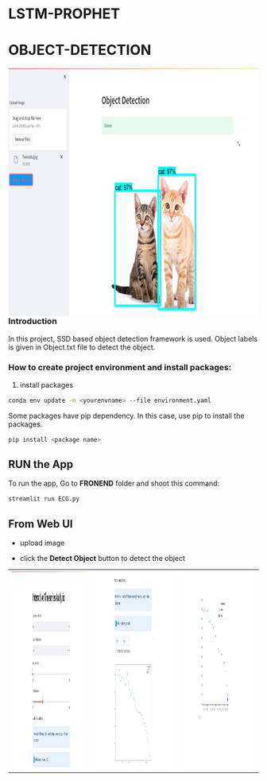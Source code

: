 # LSTM-PROPHET


# OBJECT-DETECTION


 <img align="left" width="1000" height="500" src="https://github.com/Helal-Chowdhury/OBJECT-DETECTION/blob/main/finaljpg.jpg">
 
 ### Introduction
In this project, SSD based object detection framework is used. Object labels is given in Object.txt file to detect the object.


### How to create project environment and install packages:

1. install packages
```bash
conda env update -n <yourenvname> --file environment.yaml
```
Some packages have pip dependency. In this case, use  pip to install the packages.
```bash
pip install <package name>
```
## RUN the App
To run the app, Go to __FRONEND__ folder and shoot this command:              
```bash
streamlit run ECG.py
```
## From Web UI 

 - upload image
 
 - click the **Detect Object** button to detect the object




















|  	|  	|  	|
|---	|---	|---	|
|<img src="https://github.com/Helal-Chowdhury/LSTM-PROPHET/blob/main/Part1.jpg" width="400" height="400"> 	| <img src="https://github.com/Helal-Chowdhury/LSTM-PROPHET/blob/main/Part2.jpg" width="400" height="400">  	|  <img src="https://github.com/Helal-Chowdhury/LSTM-PROPHET/blob/main/Part3.jpg" width="400" height="400"> 	|

